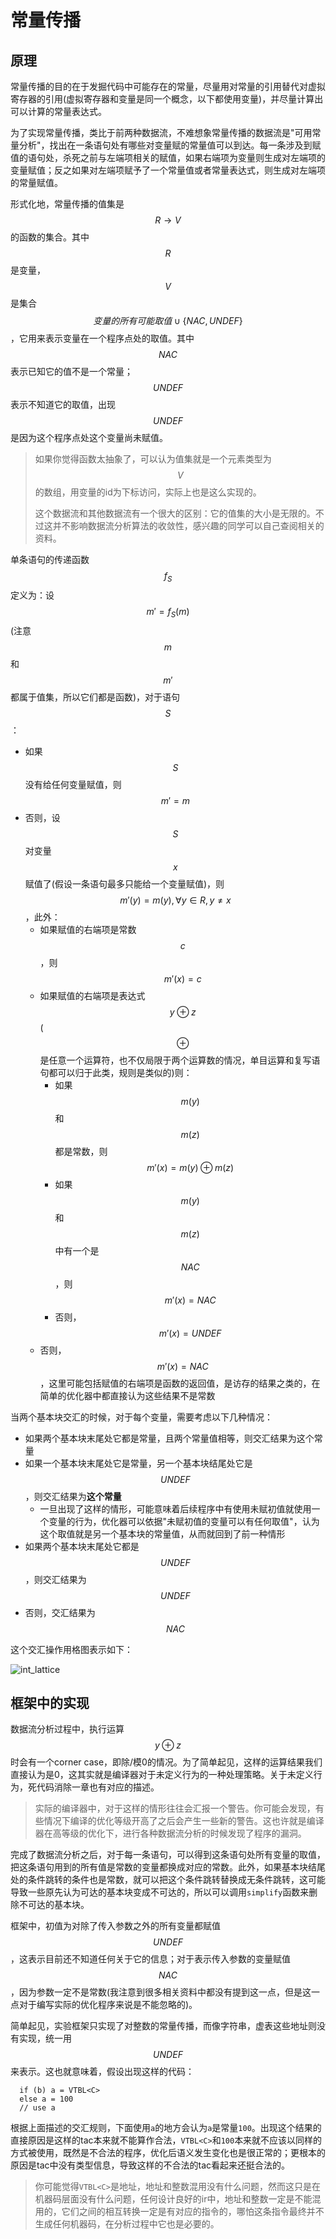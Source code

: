 # 常量传播

## 原理

常量传播的目的在于发掘代码中可能存在的常量，尽量用对常量的引用替代对虚拟寄存器的引用(虚拟寄存器和变量是同一个概念，以下都使用变量)，并尽量计算出可以计算的常量表达式。

为了实现常量传播，类比于前两种数据流，不难想象常量传播的数据流是"可用常量分析"，找出在一条语句处有哪些对变量赋的常量值可以到达。每一条涉及到赋值的语句处，杀死之前与左端项相关的赋值，如果右端项为变量则生成对左端项的变量赋值；反之如果对左端项赋予了一个常量值或者常量表达式，则生成对左端项的常量赋值。

形式化地，常量传播的值集是$$R \rightarrow V$$的函数的集合。其中$$R$$是变量，$$V$$是集合$$变量的所有可能取值 \cup \{NAC, UNDEF\}$$，它用来表示变量在一个程序点处的取值。其中$$NAC$$表示已知它的值不是一个常量；$$UNDEF$$表示不知道它的取值，出现$$UNDEF$$是因为这个程序点处这个变量尚未赋值。

> 如果你觉得函数太抽象了，可以认为值集就是一个元素类型为$$V$$的数组，用变量的id为下标访问，实际上也是这么实现的。
> 
> 这个数据流和其他数据流有一个很大的区别：它的值集的大小是无限的。不过这并不影响数据流分析算法的收敛性，感兴趣的同学可以自己查阅相关的资料。

单条语句的传递函数$$f_S$$定义为：设$$m' = f_S(m)$$(注意$$m$$和$$m'$$都属于值集，所以它们都是函数)，对于语句$$S$$：

- 如果$$S$$没有给任何变量赋值，则$$m' = m$$
- 否则，设$$S$$对变量$$x$$赋值了(假设一条语句最多只能给一个变量赋值)，则$$m'(y) = m(y), \forall y \in R, y \ne x$$，此外：
  - 如果赋值的右端项是常数$$c$$，则$$m'(x) = c$$
  - 如果赋值的右端项是表达式$$y \oplus z$$($$\oplus$$是任意一个运算符，也不仅局限于两个运算数的情况，单目运算和复写语句都可以归于此类，规则是类似的)则：
    - 如果$$m(y)$$和$$m(z)$$都是常数，则$$m'(x) = m(y) \oplus m(z)$$
    - 如果$$m(y)$$和$$m(z)$$中有一个是$$NAC$$，则$$m'(x) = NAC$$
    - 否则，$$m'(x) = UNDEF$$
  - 否则，$$m'(x) = NAC$$，这里可能包括赋值的右端项是函数的返回值，是访存的结果之类的，在简单的优化器中都直接认为这些结果不是常数

当两个基本块交汇的时候，对于每个变量，需要考虑以下几种情况：

- 如果两个基本块末尾处它都是常量，且两个常量值相等，则交汇结果为这个常量
- 如果一个基本块末尾处它是常量，另一个基本块结尾处它是$$UNDEF$$，则交汇结果为**这个常量**
  - 一旦出现了这样的情形，可能意味着后续程序中有使用未赋初值就使用一个变量的行为，优化器可以依据"未赋初值的变量可以有任何取值"，认为这个取值就是另一个基本块的常量值，从而就回到了前一种情形
- 如果两个基本块末尾处它都是$$UNDEF$$，则交汇结果为$$UNDEF$$
- 否则，交汇结果为$$NAC$$

这个交汇操作用格图表示如下：

![int_lattice](./pic/int_lattice.png)

## 框架中的实现

数据流分析过程中，执行运算$$y \oplus z$$时会有一个corner case，即除/模0的情况。为了简单起见，这样的运算结果我们直接认为是0，这其实就是编译器对于未定义行为的一种处理策略。关于未定义行为，死代码消除一章也有对应的描述。

> 实际的编译器中，对于这样的情形往往会汇报一个警告。你可能会发现，有些情况下编译的优化等级开高了之后会产生一些新的警告。这也许就是编译器在高等级的优化下，进行各种数据流分析的时候发现了程序的漏洞。

完成了数据流分析之后，对于每一条语句，可以得到这条语句处所有变量的取值，把这条语句用到的所有值是常数的变量都换成对应的常数。此外，如果基本块结尾处的条件跳转的条件也是常数，就可以把这个条件跳转替换成无条件跳转，这可能导致一些原先认为可达的基本块变成不可达的，所以可以调用`simplify`函数来删除不可达的基本块。

框架中，初值为对除了传入参数之外的所有变量都赋值$$UNDEF$$，这表示目前还不知道任何关于它的信息；对于表示传入参数的变量赋值$$NAC$$，因为参数一定不是常数(我注意到很多相关资料中都没有提到这一点，但是这一点对于编写实际的优化程序来说是不能忽略的)。

简单起见，实验框架只实现了对整数的常量传播，而像字符串，虚表这些地址则没有实现，统一用$$UNDEF$$来表示。这也就意味着，假设出现这样的代码：

```
  if (b) a = VTBL<C>
  else a = 100
  // use a
```

根据上面描述的交汇规则，下面使用`a`的地方会认为`a`是常量`100`。出现这个结果的直接原因是这样的tac本来就不能算作合法，`VTBL<C>`和`100`本来就不应该以同样的方式被使用，既然是不合法的程序，优化后语义发生变化也是很正常的；更根本的原因是tac中没有类型信息，导致这样的不合法的tac看起来还挺合法的。

> 你可能觉得`VTBL<C>`是地址，地址和整数混用没有什么问题，然而这只是在机器码层面没有什么问题，任何设计良好的ir中，地址和整数一定是不能混用的，它们之间的相互转换一定是有对应的指令的，哪怕这条指令最终并不生成任何机器码，在分析过程中它也是必要的。